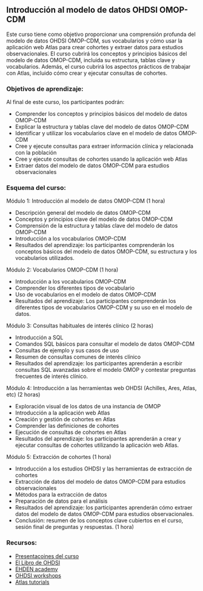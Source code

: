 ## Introducción al modelo de datos OHDSI OMOP-CDM

Este curso tiene como objetivo proporcionar una comprensión profunda del modelo de datos OHDSI OMOP-CDM, sus vocabularios y cómo usar la aplicación web Atlas para crear cohortes y extraer datos para estudios observacionales. El curso cubrirá los conceptos y principios básicos del modelo de datos OMOP-CDM, incluida su estructura, tablas clave y vocabularios. Además, el curso cubrirá los aspectos prácticos de trabajar con Atlas, incluido cómo crear y ejecutar consultas de cohortes.

### Objetivos de aprendizaje: 

Al final de este curso, los participantes podrán:
- Comprender los conceptos y principios básicos del modelo de datos OMOP-CDM
- Explicar la estructura y tablas clave del modelo de datos OMOP-CDM
- Identificar y utilizar los vocabularios clave en el modelo de datos OMOP-CDM
- Cree y ejecute consultas para extraer información clínica y relacionada con la población
- Cree y ejecute consultas de cohortes usando la aplicación web Atlas
- Extraer datos del modelo de datos OMOP-CDM para estudios observacionales

### Esquema del curso:

Módulo 1: Introducción al modelo de datos OMOP-CDM (1 hora)
- Descripción general del modelo de datos OMOP-CDM
- Conceptos y principios clave del modelo de datos OMOP-CDM
- Comprensión de la estructura y tablas clave del modelo de datos OMOP-CDM
- Introducción a los vocabularios OMOP-CDM
- Resultados del aprendizaje: los participantes comprenderán los conceptos básicos del modelo de datos OMOP-CDM, su estructura y los vocabularios utilizados.

Módulo 2: Vocabularios OMOP-CDM (1 hora)
- Introducción a los vocabularios OMOP-CDM
- Comprender los diferentes tipos de vocabulario
- Uso de vocabularios en el modelo de datos OMOP-CDM
- Resultados del aprendizaje: Los participantes comprenderán los diferentes tipos de vocabularios OMOP-CDM y su uso en el modelo de datos.

Módulo 3: Consultas habituales de interés clínico (2 horas)
- Introducción a SQL
- Comandos SQL básicos para consultar el modelo de datos OMOP-CDM    
- Consultas de ejemplo y sus casos de uso
- Resumen de consultas comunes de interés clínico
- Resultados del aprendizaje: los participantes aprenderán a escribir consultas SQL avanzadas sobre el modelo OMOP y contestar preguntas frecuentes de interés clínico.

Módulo 4: Introducción a las herramientas web OHDSI (Achilles, Ares, Atlas, etc) (2 horas)
- Exploración visual de los datos de una instancia de OMOP
- Introducción a la aplicación web Atlas
- Creación y gestión de cohortes en Atlas
- Comprender las definiciones de cohortes
- Ejecución de consultas de cohortes en Atlas
- Resultados del aprendizaje: los participantes aprenderán a crear y ejecutar consultas de cohortes utilizando la aplicación web Atlas.

Módulo 5: Extracción de cohortes (1 hora)
- Introducción a los estudios OHDSI y las herramientas de extracción de cohortes
- Extracción de datos del modelo de datos OMOP-CDM para estudios observacionales
- Métodos para la extracción de datos
- Preparación de datos para el análisis
- Resultados del aprendizaje: los participantes aprenderán cómo extraer datos del modelo de datos OMOP-CDM para estudios observacionales.
- Conclusión: resumen de los conceptos clave cubiertos en el curso, sesión final de preguntas y respuestas. (1 hora)

### Recursos:
- [Presentacoines del curso](https://github.com/alabarga/omop-cdm-course/tree/main/slides)
- [El Libro de OHDSI](https://ohdsi.github.io/TheBookOfOhdsi/)
- [EHDEN academy](https://academy.ehden.eu/)
- [OHDSI workshops](https://www.ohdsi.org/tutorial-workshops/)
- [Atlas tutorials](https://www.youtube.com/playlist?list=PLpzbqK7kvfeUXjgnpNMFoff3PDOwv61lZ)

